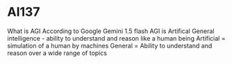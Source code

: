 # AI137
What is AGI
According to Google Gemini 1.5 flash
AGI is Artifical General intelligence - ability to understand and reason like a human being
Artificial = simulation of a human by machines
General = Ability to understand and reason over a wide range of topics
